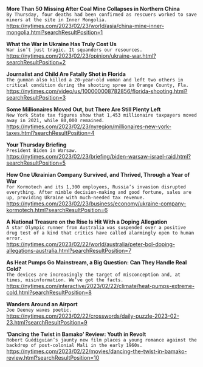**More Than 50 Missing After Coal Mine Collapses in Northern China**\
`By Thursday, four deaths had been confirmed as rescuers worked to save miners at the site in Inner Mongolia.`\
https://nytimes.com/2023/02/23/world/asia/china-mine-inner-mongolia.html?searchResultPosition=1

**What the War in Ukraine Has Truly Cost Us**\
`War isn’t just tragic. It squanders our resources.`\
https://nytimes.com/2023/02/23/opinion/ukraine-war.html?searchResultPosition=2

**Journalist and Child Are Fatally Shot in Florida**\
`The gunman also killed a 20-year-old woman and left two others in critical condition during the shooting spree in Orange County, Fla.`\
https://nytimes.com/video/us/100000008782856/florida-shooting.html?searchResultPosition=3

**Some Millionaires Moved Out, but There Are Still Plenty Left**\
`New York State tax figures show that 1,453 millionaire taxpayers moved away in 2021, while 80,000 remained.`\
https://nytimes.com/2023/02/23/nyregion/millionaires-new-york-taxes.html?searchResultPosition=4

**Your Thursday Briefing**\
`President Biden in Warsaw.`\
https://nytimes.com/2023/02/23/briefing/biden-warsaw-israel-raid.html?searchResultPosition=5

**How One Ukrainian Company Survived, and Thrived, Through a Year of War**\
`For Kormotech and its 1,300 employees, Russia’s invasion disrupted everything. After nimble decision-making and good fortune, sales are up, providing Ukraine with much-needed tax revenue.`\
https://nytimes.com/2023/02/23/business/economy/ukraine-company-kormotech.html?searchResultPosition=6

**A National Treasure on the Rise Is Hit With a Doping Allegation**\
`A star Olympic runner from Australia was suspended over a positive drug test of a kind that critics have called alarmingly open to human error.`\
https://nytimes.com/2023/02/22/world/australia/peter-bol-doping-allegations-australia.html?searchResultPosition=7

**As Heat Pumps Go Mainstream, a Big Question: Can They Handle Real Cold?**\
`The devices are increasingly the target of misconception and, at times, misinformation. We’ve got the facts.`\
https://nytimes.com/interactive/2023/02/22/climate/heat-pumps-extreme-cold.html?searchResultPosition=8

**Wanders Around an Airport**\
`Joe Deeney waxes poetic.`\
https://nytimes.com/2023/02/22/crosswords/daily-puzzle-2023-02-23.html?searchResultPosition=9

**‘Dancing the Twist in Bamako’ Review: Youth in Revolt**\
`Robert Guédiguian’s jaunty new film places a young romance against the backdrop of post-colonial Mali in the early 1960s.`\
https://nytimes.com/2023/02/22/movies/dancing-the-twist-in-bamako-review.html?searchResultPosition=10

